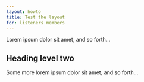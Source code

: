 ```yaml
---
layout: howto
title: Test the layout
for: listeners members
---
```

Lorem ipsum dolor sit amet, and so forth&hellip;

## Heading level two

Some more lorem ipsum dolor sit amet, and so forth&hellip;
